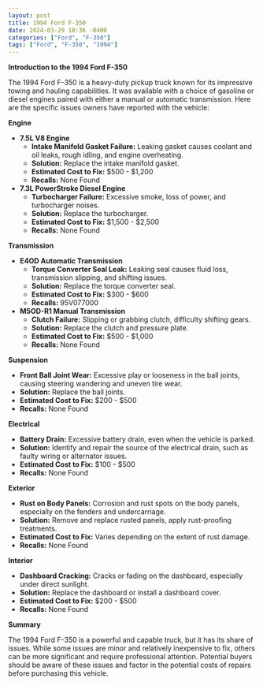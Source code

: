 ```yaml
---
layout: post
title: 1994 Ford F-350
date: 2024-03-29 10:36 -0400
categories: ["Ford", "F-350"]
tags: ["Ford", "F-350", "1994"]
---
```

**Introduction to the 1994 Ford F-350**

The 1994 Ford F-350 is a heavy-duty pickup truck known for its impressive towing and hauling capabilities. It was available with a choice of gasoline or diesel engines paired with either a manual or automatic transmission. Here are the specific issues owners have reported with the vehicle:

**Engine**

* **7.5L V8 Engine**
    * **Intake Manifold Gasket Failure:** Leaking gasket causes coolant and oil leaks, rough idling, and engine overheating.
    * **Solution:** Replace the intake manifold gasket.
    * **Estimated Cost to Fix:** $500 - $1,200
    * **Recalls:** None Found
* **7.3L PowerStroke Diesel Engine**
    * **Turbocharger Failure:** Excessive smoke, loss of power, and turbocharger noises.
    * **Solution:** Replace the turbocharger.
    * **Estimated Cost to Fix:** $1,500 - $2,500
    * **Recalls:** None Found

**Transmission**

* **E4OD Automatic Transmission**
    * **Torque Converter Seal Leak:** Leaking seal causes fluid loss, transmission slipping, and shifting issues.
    * **Solution:** Replace the torque converter seal.
    * **Estimated Cost to Fix:** $300 - $600
    * **Recalls:** 95V077000
* **M5OD-R1 Manual Transmission**
    * **Clutch Failure:** Slipping or grabbing clutch, difficulty shifting gears.
    * **Solution:** Replace the clutch and pressure plate.
    * **Estimated Cost to Fix:** $500 - $1,000
    * **Recalls:** None Found

**Suspension**

* **Front Ball Joint Wear:** Excessive play or looseness in the ball joints, causing steering wandering and uneven tire wear.
* **Solution:** Replace the ball joints.
* **Estimated Cost to Fix:** $200 - $500
* **Recalls:** None Found

**Electrical**

* **Battery Drain:** Excessive battery drain, even when the vehicle is parked.
* **Solution:** Identify and repair the source of the electrical drain, such as faulty wiring or alternator issues.
* **Estimated Cost to Fix:** $100 - $500
* **Recalls:** None Found

**Exterior**

* **Rust on Body Panels:** Corrosion and rust spots on the body panels, especially on the fenders and undercarriage.
* **Solution:** Remove and replace rusted panels, apply rust-proofing treatments.
* **Estimated Cost to Fix:** Varies depending on the extent of rust damage.
* **Recalls:** None Found

**Interior**

* **Dashboard Cracking:** Cracks or fading on the dashboard, especially under direct sunlight.
* **Solution:** Replace the dashboard or install a dashboard cover.
* **Estimated Cost to Fix:** $200 - $500
* **Recalls:** None Found

**Summary**

The 1994 Ford F-350 is a powerful and capable truck, but it has its share of issues. While some issues are minor and relatively inexpensive to fix, others can be more significant and require professional attention. Potential buyers should be aware of these issues and factor in the potential costs of repairs before purchasing this vehicle.
